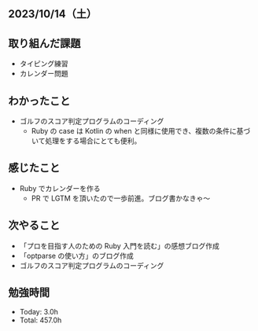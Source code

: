 ## 2023/10/14（土）

## 取り組んだ課題

- タイピング練習
- カレンダー問題

## わかったこと

- ゴルフのスコア判定プログラムのコーディング
  - Ruby の case は Kotlin の when と同様に使用でき、複数の条件に基づいて処理をする場合にとても便利。

## 感じたこと

- Ruby でカレンダーを作る
  - PR で LGTM を頂いたので一歩前進。ブログ書かなきゃ〜

## 次やること

- 「プロを目指す人のための Ruby 入門を読む」の感想ブログ作成
- 「optparse の使い方」のブログ作成
- ゴルフのスコア判定プログラムのコーディング

## 勉強時間

- Today: 3.0h
- Total: 457.0h
